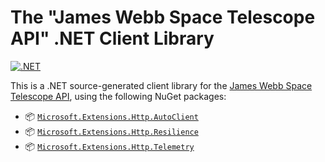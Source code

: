﻿# The "James Webb Space Telescope API" .NET Client Library

[![.NET](https://github.com/IEvangelist/jwst-client/actions/workflows/dotnet.yml/badge.svg)](https://github.com/IEvangelist/jwst-client/actions/workflows/dotnet.yml)

This is a .NET source-generated client library for the [James Webb Space Telescope API](https://api.jwstapi.com), using the following NuGet packages:

- 📦 [`Microsoft.Extensions.Http.AutoClient`](https://nuget.org/packages/Microsoft.Extensions.Http.AutoClient)
- 📦 [`Microsoft.Extensions.Http.Resilience`](https://nuget.org/packages/Microsoft.Extensions.Http.Resilience)
- 📦 [`Microsoft.Extensions.Http.Telemetry`](https://nuget.org/packages/Microsoft.Extensions.Http.Telemetry)
